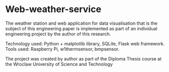 # Web-weather-service
The weather station and web application for data visualisation that is the subject of this engineering paper is implemented as part of an individual engineering project by the author of this research.

Technology used: Python + matplotlib library, SQLite, Flask web framework. Tools used: Raspberry Pi, w1thermsensor, bmpsensor.

The project was created by author as part of the Diploma Thesis course at the Wroclaw University of Science and Technology
